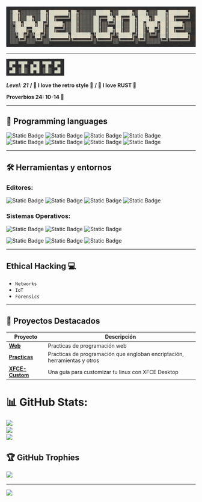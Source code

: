 ![alt text](welcome.png)

---

![alt text](image.png)

***Level: 21***
**/ 👾 I love the retro style 👾**
**/ 🦀 I love RUST 🦀** 

**Proverbios 24: 10-14 📖**

---

## 🚀 **Programming languages**

![Static Badge](https://img.shields.io/badge/-01bbf7?style=for-the-badge&logo=c&logoColor=FFFFFF&logoSize=auto) ![Static Badge](https://img.shields.io/badge/-01bbf7?style=for-the-badge&logo=c%2B%2B&logoColor=FFFFFF&logoSize=auto) ![Static Badge](https://img.shields.io/badge/-05bf54?style=for-the-badge&logo=dotnet&logoColor=FFFFFF&logoSize=auto) ![Static Badge](https://img.shields.io/badge/python-00a2de?style=for-the-badge&logo=python&logoColor=FFFFFF&logoSize=auto) ![Static Badge](https://img.shields.io/badge/rust-ef670f?style=for-the-badge&logo=rust&logoColor=FFFFFF&logoSize=auto) ![Static Badge](https://img.shields.io/badge/javascript-f3f001?style=for-the-badge&logo=javascript&logoColor=FFFFFF&logoSize=auto) ![Static Badge](https://img.shields.io/badge/html-ffa92d?style=for-the-badge&logo=html5&logoColor=FFFFFF&logoSize=auto) ![Static Badge](https://img.shields.io/badge/sql-4178d7?style=for-the-badge&logoColor=FFFFFF&logoSize=auto)


---

## 🛠️ **Herramientas y entornos**

### Editores:
![Static Badge](https://img.shields.io/badge/Emacs-ae1396?style=for-the-badge&logo=GNU%20Emacs&logoColor=FFFFFF&logoSize=auto) ![Static Badge](https://img.shields.io/badge/Nvim-53be40?style=for-the-badge&logo=neovim&logoColor=FFFFFF&logoSize=auto) ![Static Badge](https://img.shields.io/badge/Arduino_IDE-70d6b5?style=for-the-badge&logo=Arduino&logoColor=FFFFFF&logoSize=auto) ![Static Badge](https://img.shields.io/badge/VSCODE-4a7fea?style=for-the-badge&logo=htmx&logoColor=FFFFFF&logoSize=auto)


### Sistemas Operativos:
![Static Badge](https://img.shields.io/badge/debian-f411ed?style=for-the-badge&logo=debian&logoColor=FFFFFF&logoSize=auto) ![Static Badge](https://img.shields.io/badge/Kali_Linux-654aea?style=for-the-badge&logo=kalilinux&logoColor=FFFFFF&logoSize=auto) ![Static Badge](https://img.shields.io/badge/Ubuntu-orange?style=for-the-badge&logo=ubuntu&logoColor=FFFFFF&logoSize=auto&labelColor=%2025154400) 

![Static Badge](https://img.shields.io/badge/arch-212cdd?style=for-the-badge&logo=archlinux&logoColor=FFFFFF&logoSize=auto) ![Static Badge](https://img.shields.io/badge/windows-7fbdea?style=for-the-badge&logoColor=FFFFFF&logoSize=auto) ![Static Badge](https://img.shields.io/badge/Fedora-203180?style=for-the-badge&logo=fedora&logoColor=FFFFFF&logoSize=auto)



---
## Ethical Hacking 💻

- `Networks`
- `IoT`
- `Forensics`

---

## 📂 **Proyectos Destacados**

| Proyecto | Descripción |
| -------- | ----------- |
| **[Web](https://github.com/Inf0sth/desarrolloweb_24)** | Practicas de programación web |
| **[Practicas](https://github.com/Inf0sth/School_works)** | Practicas de programación que engloban encriptación, herramientas y otros |
| **[XFCE-Custom](https://github.com/Inf0sth/xfce-Custom)** | Una guía para customizar tu linux con XFCE Desktop |


# 📊 GitHub Stats:
![](https://github-readme-stats.vercel.app/api?username=Inf0sth&theme=dark&hide_border=false&include_all_commits=true&count_private=true)<br/>
![](https://nirzak-streak-stats.vercel.app/?user=Inf0sth&theme=dark&hide_border=false)<br/>
![](https://github-readme-stats.vercel.app/api/top-langs/?username=Inf0sth&theme=dark&hide_border=false&include_all_commits=true&count_private=true&layout=compact)

## 🏆 GitHub Trophies
![](https://github-profile-trophy.vercel.app/?username=Inf0sth&theme=radical&no-frame=false&no-bg=true&margin-w=4)

---
[![](https://visitcount.itsvg.in/api?id=Inf0sth&icon=2&color=3)](https://visitcount.itsvg.in)



